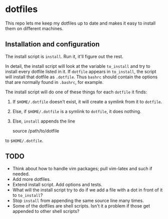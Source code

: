 dotfiles
========

This repo lets me keep my dotfiles up to date and makes it easy to
install them on different machines.

Installation and configuration
------------------------------

The install script is `install`. Run it, it'll figure out the rest.

In detail, the install script will look at the variable `to_install` and
try to install every dotfile listed in it.  If `dotfile` appears in
`to_install`, the script will install that dotfile as `.dotfile`. Thus
`bashrc` should contain the options that are normally found in
`.bashrc`, for example.

The install script will do one of these things for each `dotfile` it finds:

1. If `$HOME/.dotfile` doesn't exist, it will create a symlink from it
to `dotfile`.

2. Else, if `$HOME/.dotfile` is a symlink to `dotfile`, it does
nothing.

3. Else, `install` appends the line

    source /path/to/dotfile

to `$HOME/.dotfile`.

 
TODO
----

* Think about how to handle vim packages; pull vim-latex and such if needed.
* Add more dotfiles.
* Extend install script. Add options and tests.
* What will the install script try to do if we add a file with a dot in
front of it to `to_install`?
* Stop `install` from appending the same source line many times.
* Some of the dotfiles are shell scripts. Isn't it a problem if those get
appended to other shell scripts?
